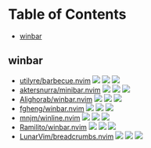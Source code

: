 # Table of Contents

<!-- toc -->

- [winbar](#winbar)

<!-- tocstop -->

## winbar

- [utilyre/barbecue.nvim](https://github.com/utilyre/barbecue.nvim) ![](https://img.shields.io/github/stars/utilyre/barbecue.nvim) ![](https://img.shields.io/github/last-commit/utilyre/barbecue.nvim) ![](https://img.shields.io/github/commit-activity/y/utilyre/barbecue.nvim)
- [aktersnurra/minibar.nvim](https://github.com/aktersnurra/minibar.nvim) ![](https://img.shields.io/github/stars/aktersnurra/minibar.nvim) ![](https://img.shields.io/github/last-commit/aktersnurra/minibar.nvim) ![](https://img.shields.io/github/commit-activity/y/aktersnurra/minibar.nvim)
- [Alighorab/winbar.nvim](https://github.com/Alighorab/winbar.nvim) ![](https://img.shields.io/github/stars/Alighorab/winbar.nvim) ![](https://img.shields.io/github/last-commit/Alighorab/winbar.nvim) ![](https://img.shields.io/github/commit-activity/y/Alighorab/winbar.nvim)
- [fgheng/winbar.nvim](https://github.com/fgheng/winbar.nvim) ![](https://img.shields.io/github/stars/fgheng/winbar.nvim) ![](https://img.shields.io/github/last-commit/fgheng/winbar.nvim) ![](https://img.shields.io/github/commit-activity/y/fgheng/winbar.nvim)
- [mnjm/winline.nvim](https://github.com/mnjm/winline.nvim) ![](https://img.shields.io/github/stars/mnjm/winline.nvim) ![](https://img.shields.io/github/last-commit/mnjm/winline.nvim) ![](https://img.shields.io/github/commit-activity/y/mnjm/winline.nvim)
- [Ramilito/winbar.nvim](https://github.com/Ramilito/winbar.nvim) ![](https://img.shields.io/github/stars/Ramilito/winbar.nvim) ![](https://img.shields.io/github/last-commit/Ramilito/winbar.nvim) ![](https://img.shields.io/github/commit-activity/y/Ramilito/winbar.nvim)
- [LunarVim/breadcrumbs.nvim](https://github.com/LunarVim/breadcrumbs.nvim) ![](https://img.shields.io/github/stars/LunarVim/breadcrumbs.nvim) ![](https://img.shields.io/github/last-commit/LunarVim/breadcrumbs.nvim) ![](https://img.shields.io/github/commit-activity/y/LunarVim/breadcrumbs.nvim)


